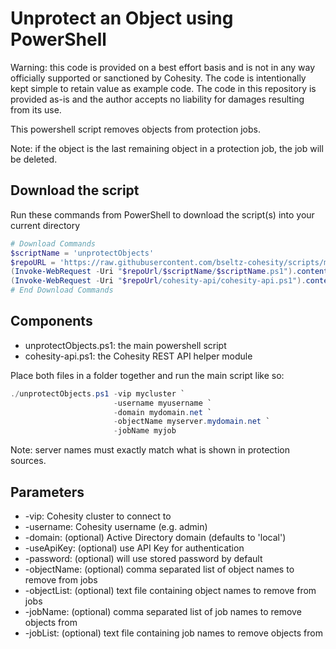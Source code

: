 # Unprotect an Object using PowerShell

Warning: this code is provided on a best effort basis and is not in any way officially supported or sanctioned by Cohesity. The code is intentionally kept simple to retain value as example code. The code in this repository is provided as-is and the author accepts no liability for damages resulting from its use.

This powershell script removes objects from protection jobs.

Note: if the object is the last remaining object in a protection job, the job will be deleted.

## Download the script

Run these commands from PowerShell to download the script(s) into your current directory

```powershell
# Download Commands
$scriptName = 'unprotectObjects'
$repoURL = 'https://raw.githubusercontent.com/bseltz-cohesity/scripts/master/powershell'
(Invoke-WebRequest -Uri "$repoUrl/$scriptName/$scriptName.ps1").content | Out-File "$scriptName.ps1"; (Get-Content "$scriptName.ps1") | Set-Content "$scriptName.ps1"
(Invoke-WebRequest -Uri "$repoUrl/cohesity-api/cohesity-api.ps1").content | Out-File cohesity-api.ps1; (Get-Content cohesity-api.ps1) | Set-Content cohesity-api.ps1
# End Download Commands
```

## Components

* unprotectObjects.ps1: the main powershell script
* cohesity-api.ps1: the Cohesity REST API helper module

Place both files in a folder together and run the main script like so:

```powershell
./unprotectObjects.ps1 -vip mycluster `
                       -username myusername `
                       -domain mydomain.net `
                       -objectName myserver.mydomain.net `
                       -jobName myjob
```

Note: server names must exactly match what is shown in protection sources.

## Parameters

* -vip: Cohesity cluster to connect to
* -username: Cohesity username (e.g. admin)
* -domain: (optional) Active Directory domain (defaults to 'local')
* -useApiKey: (optional) use API Key for authentication
* -password: (optional) will use stored password by default
* -objectName: (optional) comma separated list of object names to remove from jobs
* -objectList: (optional) text file containing object names to remove from jobs
* -jobName: (optional) comma separated list of job names to remove objects from
* -jobList: (optional) text file containing job names to remove objects from
